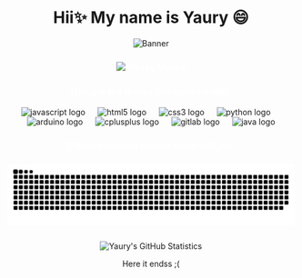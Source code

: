 <h1 align="center">Hii✨ My name is Yaury 😄</h1>

<div align="center">
  <img src="https://media3.giphy.com/media/v1.Y2lkPTc5MGI3NjExdm9oYTRuczlzaDQzNXZ3MHRueWwwMmhpc3d5N2lrYTJuZzV2cWlsdyZlcD12MV9pbnRlcm5hbF9naWZfYnlfaWQmY3Q9Zw/TTedQxhzd5T4A/giphy.gif" alt="Banner"/>
</div>

<h3 align="center" style="font-weight:bold;color:white;">
    <img align="center" src="https://komarev.com/ghpvc/?username=YauryRP&label=Profile%20views&color=993399&style=flat" alt="Profile Views" />
</h3>

<div align="center">
  <h3 align="center" style="font-weight:bold;color:white;">This are the things I've worked with: </h3>
  <img src="https://cdn.jsdelivr.net/gh/devicons/devicon/icons/javascript/javascript-original.svg" height="32" alt="javascript logo"  />
  <img width="14" />
  <img src="https://cdn.jsdelivr.net/gh/devicons/devicon/icons/html5/html5-original.svg" height="32" alt="html5 logo"  />
  <img width="14" />
  <img src="https://cdn.jsdelivr.net/gh/devicons/devicon/icons/css3/css3-original.svg" height="32" alt="css3 logo"  />
  <img width="14" />
  <img src="https://cdn.jsdelivr.net/gh/devicons/devicon/icons/python/python-original.svg" height="32" alt="python logo"  />
  <img width="14" />
  <img src="https://cdn.jsdelivr.net/gh/devicons/devicon/icons/arduino/arduino-original.svg" height="32" alt="arduino logo"  />
  <img width="14" />
  <img src="https://cdn.jsdelivr.net/gh/devicons/devicon/icons/cplusplus/cplusplus-original.svg" height="32" alt="cplusplus logo"  />
  <img width="14" />
  <img src="https://cdn.jsdelivr.net/gh/devicons/devicon/icons/gitlab/gitlab-original.svg" height="32" alt="gitlab logo"  />
  <img width="14" />
  <img src="https://cdn.jsdelivr.net/gh/devicons/devicon/icons/java/java-original.svg" height="32" alt="java logo"  />
</div>

###

<h3 align="center" style="font-weight:bold;color:white;">
    💖 Snake looking for the apple ~(0_=)~
<h3 align="center" style="font-weight:bold;color:white;">
    <img src="https://raw.githubusercontent.com/YauryRP/YauryRP/main/github-user-contribution.svg">

</h3>


###

</h3>

<p align="center">
<img src="https://github-readme-stats.vercel.app/api?username=YauryRP&theme=tokyonight&show_icons=true&hide_border=true&count_private=true" alt="Yaury's GitHub Statistics" />
</p>

<p align="center">Here it endss ;(</p>

